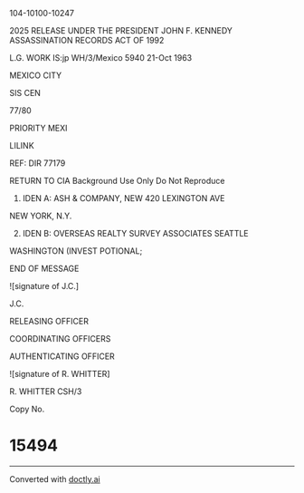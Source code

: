 104-10100-10247

2025 RELEASE UNDER THE PRESIDENT JOHN F. KENNEDY ASSASSINATION RECORDS ACT OF 1992

L.G. WORK IS:jp
WH/3/Mexico
5940
21-Oct 1963

MEXICO CITY

SIS CEN

77/80

PRIORITY MEXI

LILINK

REF: DIR 77179

RETURN TO CIA
Background Use Only
Do Not Reproduce

1. IDEN A: ASH & COMPANY, NEW 420 LEXINGTON AVE

NEW YORK, N.Y.

2. IDEN B: OVERSEAS REALTY SURVEY ASSOCIATES SEATTLE

WASHINGTON (INVEST POTIONAL;

END OF MESSAGE

![signature of J.C.]

J.C.

RELEASING OFFICER

COORDINATING OFFICERS

AUTHENTICATING OFFICER

![signature of R. WHITTER]

R. WHITTER
CSH/3

Copy No.

# 15494


---
Converted with [doctly.ai](https://doctly.ai)